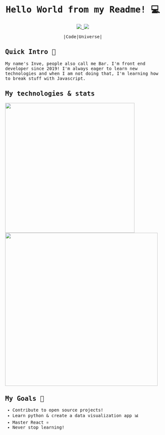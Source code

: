 <div>
  
   <samp> 
   <div align="center">  
     <h1>Hello World from my Readme! 💻</h1>    
  
  
   <a href="www.linkedin.com/in/barbara-del-vitto" target="_blank">
      <img src="https://img.shields.io/badge/LinkedIn-0077B5?style=for-the-badge&logo=linkedin&logoColor=white" />
  </a>
  <a href"github.com/Inventrixx">
    <img src="https://img.shields.io/badge/GitHub-100000?style=for-the-badge&logo=github&logoColor=white" />
  </a>
  <p>|Code|Universe| </p>
  </div>
   
   <h2>Quick Intro 🌌</h2>
      My name's Inve, people also call me Bar. I'm front end developer since 2019! I'm always eager to learn new technologies and when I am not doing that, I'm learning how to break stuff with Javascript.
      <h2>My technologies  & stats</h2>
      
   <div>
        
   <a href="https://github.com/anuraghazra/github-readme-stats">
          <img  width="420" src="https://github-readme-stats.vercel.app/api/top-langs/?username=Inventrixx&layout=compact&theme=cobalt" />
          <img width="495" src="https://github-readme-stats.vercel.app/api?username=Inventrixx&show_icons=true&theme=cobalt" />
          
   </a>
</div>
  
   <h2>My Goals 🚀</h2>
      <ul>
        <li> Contribute to open source projects!  </li>
        <li> Learn python & create a data visualization app 📊 </li>
        <li> Master React ⚛️ </li>
        <li> Never stop learning! </li>
      </ul>
        
  </samp>
<div>
    



